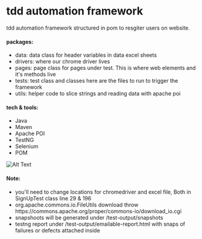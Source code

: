 # tdd automation framework
tdd automation framework structured in pom to resgiter users on website. 
#### packages:
<ul>
<li>data: data class for header variables in data excel sheets</li>
<li>drivers: where our chrome driver lives</li>
<li>pages: page class for pages under test. This is where web elements and it's methods live</li>
<li>tests: test class and classes here are the files to run to trigger the framework</li>
<li>utils: helper code to slice strings and reading data with apache poi</li>
</ul>

#### tech & tools:
<ul>
  <li>Java</li>
  <li>Maven</li>
  <li>Apache POI</li>
  <li>TestNG</li>
  <li>Selenium</li>
  <li>POM</l>
</ul>


<!-- ![Alt Text](https://media.giphy.com/media/vFKqnCdLPNOKc/giphy.gif)-->
![Alt Text](https://drive.google.com/uc?export=view&id=1tNtLrTDfkZwa1F2KQrpInU8Xu6mERVma)

#### Note:
<ul>
<li>you'll need to change locations for chromedriver and excel file, Both in SignUpTest class line 29 & 196</li>
<li>org.apache.commons.io.FileUtils download throw https://commons.apache.org/proper/commons-io/download_io.cgi</li> 
  <li>snapshoots will be generated under /test-output/snapshots</li>
  <li> testng report under /test-output/emailable-report.html with snaps of failures or defects attached inside</li>
 </ul>
